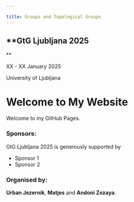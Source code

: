```yaml
---

title: Groups and Topological Groups
---
```


<div class="subtitle">
  <h2> **GtG Ljubljana 2025</h2>**
  <p>XX - XX January 2025</p>
  <p>University of Ljubljana</p>
</div>

# Welcome to My Website

Welcome to my GitHub Pages.

### Sponsors:

GtG Ljubljana 2025 is generously supported by

- Sponsor 1
- Sponsor 2

### Organised by:

**Urban Jezernik**, **Matjes** and **Andoni Zozaya**.
